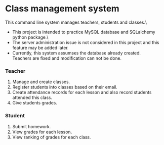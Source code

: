 # Class management system

This command line system manages teachers, students and classes.\
* This project is intended to practice MySQL database and SQLalchemy python package.\
* The server administration issue is not considered in this project and this feature may be added later. 
* Currently, this system assumses the database already created. Teachers are fixed and modification can not be done. 

### Teacher
1. Manage and create classes.
2. Register students into classes based on their email.
3. Create attendance records for each lesson and also record students attended this class.
4. Give students grades.
### Student
1. Submit homework.
2. View grades for each lesson.
3. View ranking of grades for each class.
